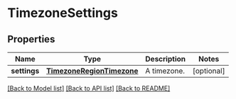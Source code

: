 # TimezoneSettings

## Properties
Name | Type | Description | Notes
------------ | ------------- | ------------- | -------------
**settings** | [**TimezoneRegionTimezone**](TimezoneRegionTimezone.md) | A timezone. | [optional] 

[[Back to Model list]](../README.md#documentation-for-models) [[Back to API list]](../README.md#documentation-for-api-endpoints) [[Back to README]](../README.md)


